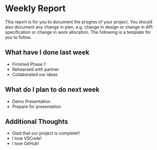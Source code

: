 # Weekly Report

This report is for you to document the progres of your project. You should also document any change in plan, e.g. change in design or change in API specification or change in work allocation. The following is a template for you to follow.

## What have I done last week

-   Finished Phase 1
-   Rehearsed with partner
-   Collaborated our ideas

## What do I plan to do next week

-   Demo Presentation
-   Prepare for presentation

## Additional Thoughts

-   Glad that our project is complete!!
-   I love VSCode!
-   I love GitHub!
